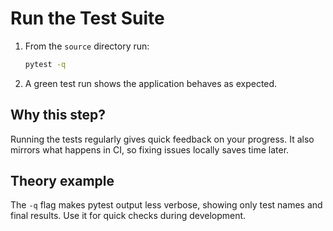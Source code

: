 # Run the Test Suite

1. From the `source` directory run:
   ```bash
   pytest -q
   ```
2. A green test run shows the application behaves as expected.

## Why this step?

Running the tests regularly gives quick feedback on your progress. It also
mirrors what happens in CI, so fixing issues locally saves time later.
## Theory example
The `-q` flag makes pytest output less verbose, showing only test names and final results. Use it for quick checks during development.
